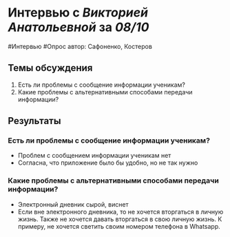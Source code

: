 # Интервью с _Викторией Анатольевной_ за _08/10_

#Интервью #Опрос
автор: Сафоненко, Костеров

## Темы обсуждения

1. Есть ли проблемы с сообщение информации ученикам?
2. Какие проблемы с альтернативными способами передачи информации?

## Результаты

### Есть ли проблемы с сообщение информации ученикам?

- Проблем с сообщением информации ученикам нет
- Согласна, что приложение было бы удобно, но не так нужно

### Какие проблемы с альтернативными способами передачи информации?

- Электронный дневник сырой, виснет
- Если вне электронного дневника, то не хочется вторгаться в личную жизнь. Также не хочется давать вторгаться в свою личную жизнь. К примеру, не хочется светить своим номером телефона в Whatsapp.
